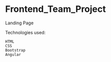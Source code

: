 # Frontend_Team_Project
Landing Page

Technologies used:

    HTML
    CSS
    Bootstrap
    Angular
